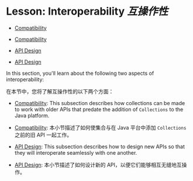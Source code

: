 # Lesson: Interoperability _互操作性_


* [Compatibility](https://docs.oracle.com/javase/tutorial/collections/interoperability/compatibility.html)

* [Compatibility](compatibility.md)

* [API Design](https://docs.oracle.com/javase/tutorial/collections/interoperability/api-design.html)

* [API Design](api-design.md)


In this section, you'll learn about the following two aspects of interoperability:


在本节中，您将了解互操作性的以下两个方面：


* [Compatibility](https://docs.oracle.com/javase/tutorial/collections/interoperability/compatibility.html): This subsection describes how collections can be made to work with older APIs that predate the addition of `Collections` to the Java platform.

* [Compatibility](compatibility.md): 本小节描述了如何使集合与在 Java 平台中添加 `Collections` 之前的旧 API 一起工作。

* [API Design](https://docs.oracle.com/javase/tutorial/collections/interoperability/api-design.html): This subsection describes how to design new APIs so that they will interoperate seamlessly with one another.

* [API Design](api-design.md): 本小节描述了如何设计新的 API，以便它们能够相互无缝地互操作。

